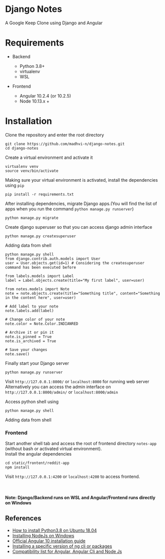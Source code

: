 # Django Notes
A Google Keep Clone using Django and Angular


# Requirements
- Backend
    - Python 3.8+
    - virtualenv
    - WSL


- Frontend
    - Angular 10.2.4 (or 10.2.5)
    - Node 10.13.x +



# Installation

Clone the repository and enter the root directory
```
git clone https://github.com/madhvi-n/django-notes.git
cd django-notes
```


Create a virtual environment and activate it
```
virtualenv venv
source venv/bin/activate
```

Making sure your virtual environment is activated, install the dependencies using `pip`
```
pip install -r requirements.txt
```

After installing dependencies, migrate Django apps.(You will find the list of apps when you run the command `python manage.py runserver`)
```
python manage.py migrate
```

Create django superuser so that you can access django admin interface
```
python manage.py createsuperuser

```

Adding data from shell
```
python manage.py shell
from django.contrib.auth.models import User
user = User.objects.get(id=1) # Considering the createsuperuser command has been executed before

from labels.models import Label
label = Label.objects.create(title="My first label", user=user)

from notes.models import Note
note = note.objects.create(title="Something title", content="Something in the content here", user=user)

# Add label to your note
note.labels.add(label)

# Change color of your note
note.color = Note.Color.INDIANRED

# Archive it or pin it
note.is_pinned = True
note.is_archived = True

# Save your changes
note.save()
```

Finally start your Django server
```
python manage.py runserver
```


Visit `http://127.0.0.1:8000/` or `localhost:8000` for running web server
Alternatively you can access the admin interface on `http://127.0.0.1:8000/admin/` or `localhost:8000/admin`

Access python shell using
```
python manage.py shell
```

Adding data from shell

### Frontend

Start another shell tab and access the root of frontend directory `notes-app` (without bash or activated virtual environment). <br>
Install the angular dependencies
```
cd static/frontent/reddit-app
npm install
```


Visit `http://127.0.0.1:4200` or `localhost:4200` to access frontend.

<br>

#### Note: Django/Backend runs on WSL and Angular/Frontend runs directly on Windows


## References

- [How to install Python3.8 on Ubuntu 18.04](https://linuxize.com/post/how-to-install-python-3-8-on-ubuntu-18-04/)
- [Installing NodeJs on Windows](https://www.guru99.com/download-install-node-js.html)
- [Official Angular 10 installation guide](https://v10.angular.io/guide/setup-local)
- [Installing a specific version of ng cli or packages](https://stackoverflow.com/questions/44759621/install-specific-version-of-ng-cli)
- [Compatibility list for Angular, Angular Cli and Node Js](https://stackoverflow.com/questions/60248452/is-there-a-compatibility-list-for-angular-angular-cli-and-node-js)
